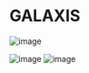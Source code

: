 # GALAXIS

![image](https://user-images.githubusercontent.com/5699978/192643747-187fcac9-cd93-4c32-969f-a73f48fc4892.png)

![image](https://user-images.githubusercontent.com/5699978/192644094-e0810faa-ee35-4ce8-9d37-102f3ca03684.png)
![image](https://user-images.githubusercontent.com/5699978/192644675-d241e372-e6dd-4fac-9823-ad973bfc5519.png)
